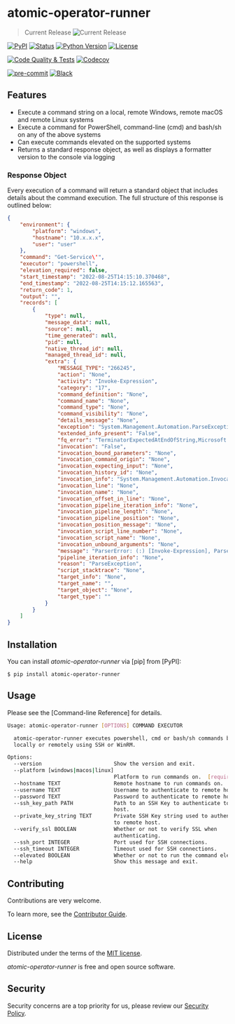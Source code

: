 # atomic-operator-runner

> Current Release ![Current Release](https://img.shields.io/github/v/release/swimlane/atomic-operator-runner)

[![PyPI](https://img.shields.io/pypi/v/atomic-operator-runner.svg)][pypi status]
[![Status](https://img.shields.io/pypi/status/atomic-operator-runner.svg)][pypi status]
[![Python Version](https://img.shields.io/pypi/pyversions/atomic-operator-runner)][pypi status]
[![License](https://img.shields.io/pypi/l/atomic-operator-runner)][license]

[![Code Quality & Tests](https://github.com/swimlane/atomic-operator-runner/actions/workflows/tests.yml/badge.svg)](https://github.com/swimlane/atomic-operator-runner/actions/workflows/tests.yml)
[![Codecov](https://codecov.io/gh/swimlane/atomic-operator-runner/branch/main/graph/badge.svg)][codecov]

[![pre-commit](https://img.shields.io/badge/pre--commit-enabled-brightgreen?logo=pre-commit&logoColor=white)][pre-commit]
[![Black](https://img.shields.io/badge/code%20style-black-000000.svg)][black]

[pypi status]: https://pypi.org/project/atomic-operator-runner/
[tests]: https://github.com/swimlane/atomic-operator-runner/actions?workflow=Tests
[codecov]: https://app.codecov.io/gh/swimlane/atomic-operator-runner
[pre-commit]: https://github.com/pre-commit/pre-commit
[black]: https://github.com/psf/black

## Features

- Execute a command string on a local, remote Windows, remote macOS and remote Linux systems
- Execute a command for PowerShell, command-line (cmd) and bash/sh on any of the above systems
- Can execute commands elevated on the supported systems
- Returns a standard response object, as well as displays a formatter version to the console via logging

### Response Object

Every execution of a command will return a standard object that includes details about the command execution. The full structure of this response is outlined below:

```json
{
    "environment": {
        "platform": "windows",
        "hostname": "10.x.x.x",
        "user": "user"
    },
    "command": "Get-Service\'",
    "executor": "powershell",
    "elevation_required": false,
    "start_timestamp": "2022-08-25T14:15:10.370468",
    "end_timestamp": "2022-08-25T14:15:12.165563",
    "return_code": 1,
    "output": "",
    "records": [
        {
            "type": null,
            "message_data": null,
            "source": null,
            "time_generated": null,
            "pid": null,
            "native_thread_id": null,
            "managed_thread_id": null,
            "extra": {
                "MESSAGE_TYPE": "266245",
                "action": "None",
                "activity": "Invoke-Expression",
                "category": "17",
                "command_definition": "None",
                "command_name": "None",
                "command_type": "None",
                "command_visibility": "None",
                "details_message": "None",
                "exception": "System.Management.Automation.ParseException: At line:1 char:12\\r\\n+ Get-Service\'\\r\\n+            ~\\nThe string is missing the terminator: \'.\\r\\n   at System.Management.Automation.ScriptBlock.Create(Parser parser, String fileName, String fileContents)\\r\\n   at System.Management.Automation.ScriptBlock.Create(ExecutionContext context, String script)\\r\\n   at Microsoft.PowerShell.Commands.InvokeExpressionCommand.ProcessRecord()\\r\\n   at System.Management.Automation.CommandProcessor.ProcessRecord()",
                "extended_info_present": "False",
                "fq_error": "TerminatorExpectedAtEndOfString,Microsoft.PowerShell.Commands.InvokeExpressionCommand",
                "invocation": "False",
                "invocation_bound_parameters": "None",
                "invocation_command_origin": "None",
                "invocation_expecting_input": "None",
                "invocation_history_id": "None",
                "invocation_info": "System.Management.Automation.InvocationInfo",
                "invocation_line": "None",
                "invocation_name": "None",
                "invocation_offset_in_line": "None",
                "invocation_pipeline_iteration_info": "None",
                "invocation_pipeline_length": "None",
                "invocation_pipeline_position": "None",
                "invocation_position_message": "None",
                "invocation_script_line_number": "None",
                "invocation_script_name": "None",
                "invocation_unbound_arguments": "None",
                "message": "ParserError: (:) [Invoke-Expression], ParseException",
                "pipeline_iteration_info": "None",
                "reason": "ParseException",
                "script_stacktrace": "None",
                "target_info": "None",
                "target_name": "",
                "target_object": "None",
                "target_type": ""
            }
        }
    ]
}
```

## Installation

You can install _atomic-operator-runner_ via [pip] from [PyPI]:

```console
$ pip install atomic-operator-runner
```

## Usage

Please see the [Command-line Reference] for details.

```bash
Usage: atomic-operator-runner [OPTIONS] COMMAND EXECUTOR

  atomic-operator-runner executes powershell, cmd or bash/sh commands both
  locally or remotely using SSH or WinRM.

Options:
  --version                       Show the version and exit.
  --platform [windows|macos|linux]
                                  Platform to run commands on.  [required]
  --hostname TEXT                 Remote hostname to run commands on.
  --username TEXT                 Username to authenticate to remote host.
  --password TEXT                 Password to authenticate to remote host.
  --ssh_key_path PATH             Path to an SSH Key to authenticate to remote
                                  host.
  --private_key_string TEXT       Private SSH Key string used to authenticate
                                  to remote host.
  --verify_ssl BOOLEAN            Whether or not to verify SSL when
                                  authenticating.
  --ssh_port INTEGER              Port used for SSH connections.
  --ssh_timeout INTEGER           Timeout used for SSH connections.
  --elevated BOOLEAN              Whether or not to run the command elevated.
  --help                          Show this message and exit.
```

## Contributing

Contributions are very welcome.

To learn more, see the [Contributor Guide](CONTRIBUTING.md).

## License

Distributed under the terms of the [MIT license](LICENSE).

_atomic-operator-runner_ is free and open source software.

## Security

Security concerns are a top priority for us, please review our [Security Policy](SECURITY.md).

<!-- github-only -->

[license]: https://github.com/swimlane/atomic-operator-runner/blob/main/LICENSE
[contributor guide]: https://github.com/swimlane/atomic-operator-runner/blob/main/CONTRIBUTING.md
